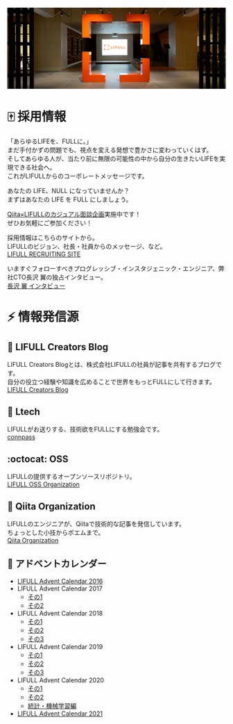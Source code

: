 ![Entrance](https://github.com/lifull/.github/raw/main/profile/entrance.png)

# :mahjong: 採用情報
「あらゆるLIFEを、FULLに。」  
まだ手付かずの問題でも、視点を変える発想で豊かさに変わっていくはず。  
そしてあらゆる人が、当たり前に無限の可能性の中から自分の生きたいLIFEを実現できる社会へ。  
これがLIFULLからのコーポレートメッセージです。

あなたの LIFE、NULL になっていませんか？  
まずはあなたの LIFE を FULL にしましょう。

[Qiita×LIFULLのカジュアル面談企画](https://plus.jobs.qiita.com/casual-talk-lifull/)実施中です！  
ぜひお気軽にご参加ください！

採用情報はこちらのサイトから。  
LIFULLのビジョン、社長・社員からのメッセージ、など。  
[LIFULL RECRUITING SITE](http://recruit.lifull.com/)

いますぐフォローすべきプログレッシブ・インスタジェニック・エンジニア、弊社CTO長沢 翼の独占インタビュー。  
[長沢 翼 インタビュー](https://recruit.lifull.com/engineer/interview_nagasawa/)

# :zap: 情報発信源

## :penguin: LIFULL Creators Blog
LIFULL Creators Blogとは、株式会社LIFULLの社員が記事を共有するブログです。  
自分の役立つ経験や知識を広めることで世界をもっとFULLにして行きます。  
[LIFULL Creators Blog](http://www.lifull.blog/)

## :pencil: Ltech
LIFULLがお送りする、技術欲をFULLにする勉強会です。  
[connpass](https://lifull.connpass.com/)  

## :octocat: OSS
LIFULLの提供するオープンソースリポジトリ。  
[LIFULL OSS Organization](https://github.com/lifull-dev/)  

## :green_book: Qiita Organization
LIFULLのエンジニアが、Qiitaで技術的な記事を発信しています。  
ちょっとした小技からポエムまで。  
[Qiita Organization](https://qiita.com/organizations/lifull)

## :christmas_tree: アドベントカレンダー
- [LIFULL Advent Calendar 2016](https://qiita.com/advent-calendar/2016/lifull)
- LIFULL Advent Calendar 2017
  - [その1](https://qiita.com/advent-calendar/2017/lifull)
  - [その2](https://qiita.com/advent-calendar/2017/lifull2)
- LIFULL Advent Calendar 2018
  - [その1](https://qiita.com/advent-calendar/2018/lifull)
  - [その2](https://qiita.com/advent-calendar/2018/lifull2)
  - [その3](https://qiita.com/advent-calendar/2018/lifull3)
- LIFULL Advent Calendar 2019
  - [その1](https://qiita.com/advent-calendar/2019/lifull)
  - [その2](https://qiita.com/advent-calendar/2019/lifull2)
  - [その3](https://qiita.com/advent-calendar/2019/lifull3)
- LIFULL Advent Calendar 2020
  - [その1](https://qiita.com/advent-calendar/2020/lifull)
  - [その2](https://qiita.com/advent-calendar/2020/lifull2)
  - [統計・機械学習編](https://qiita.com/advent-calendar/2020/lifull-ml)
- [LIFULL Advent Calendar 2021](https://qiita.com/advent-calendar/2021/lifull)

